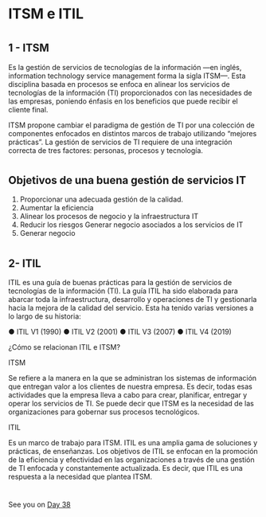 


# ITSM e ITIL


#
#
## 1 - ITSM


Es la gestión de servicios de tecnologías de la información —en inglés, information technology service management forma la sigla ITSM—. Esta disciplina basada en
procesos se enfoca en alinear los servicios de tecnologías de la información (TI) proporcionados con las necesidades de las empresas, poniendo énfasis en los
beneficios que puede recibir el cliente final.


ITSM propone cambiar el paradigma de gestión de TI por una colección de componentes enfocados en distintos marcos de trabajo utilizando “mejores prácticas”. La gestión de servicios de TI requiere de una integración correcta de tres factores: personas, procesos y tecnología.

#
## Objetivos de una buena gestión de servicios IT

1) Proporcionar una adecuada gestión de la calidad.
2) Aumentar la eficiencia  
3) Alinear los procesos de negocio y la infraestructura IT  
4) Reducir los riesgos Generar negocio asociados a los servicios de IT  
5) Generar negocio


#
#
## 2- ITIL

ITIL es una guía de buenas prácticas para la gestión de
servicios de tecnologías de la información (TI).
La guía ITIL ha sido elaborada para abarcar toda la
infraestructura, desarrollo y operaciones de TI y gestionarla
hacia la mejora de la calidad del servicio.
Esta ha tenido varias versiones a lo largo de su historia:


● ITIL V1 (1990)
● ITIL V2 (2001)
● ITIL V3 (2007)
● ITIL V4 (2019)

¿Cómo se relacionan ITIL e ITSM?

ITSM

Se refiere a la manera en la que se
administran los sistemas de información
que entregan valor a los clientes de nuestra
empresa. Es decir, todas esas actividades
que la empresa lleva a cabo para crear,
planificar, entregar y operar los servicios de
TI. Se puede decir que ITSM es la necesidad
de las organizaciones para gobernar sus
procesos tecnológicos.


ITIL

Es un marco de trabajo para ITSM. ITIL es
una amplia gama de soluciones y prácticas,
de enseñanzas. Los objetivos de ITIL se
enfocan en la promoción de la eficiencia y
efectividad en las organizaciones a través
de una gestión de TI enfocada y
constantemente actualizada. Es decir, que
ITIL es una respuesta a la necesidad que
plantea ITSM.



#
#
#
#
#
See you on [Day 38](day38.md) 
